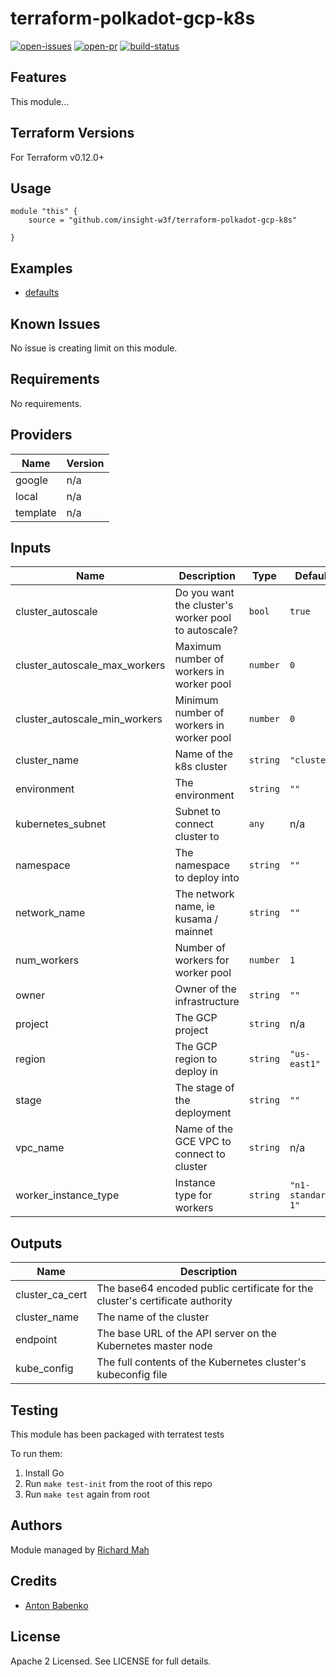 # terraform-polkadot-gcp-k8s

[![open-issues](https://img.shields.io/github/issues-raw/insight-w3f/terraform-polkadot-gcp-k8s?style=for-the-badge)](https://github.com/insight-w3f/terraform-polkadot-gcp-k8s/issues)
[![open-pr](https://img.shields.io/github/issues-pr-raw/insight-w3f/terraform-polkadot-gcp-k8s?style=for-the-badge)](https://github.com/insight-w3f/terraform-polkadot-gcp-k8s/pulls)
[![build-status](https://img.shields.io/circleci/build/gh/insight-w3f/terraform-polkadot-gcp-k8s?style=for-the-badge)](https://circleci.com/gh/insight-w3f/terraform-polkadot-gcp-k8s)

## Features

This module...

## Terraform Versions

For Terraform v0.12.0+

## Usage

```
module "this" {
    source = "github.com/insight-w3f/terraform-polkadot-gcp-k8s"

}
```
## Examples

- [defaults](https://github.com/insight-w3f/terraform-polkadot-gcp-k8s/tree/master/examples/defaults)

## Known  Issues
No issue is creating limit on this module.

<!-- BEGINNING OF PRE-COMMIT-TERRAFORM DOCS HOOK -->
## Requirements

No requirements.

## Providers

| Name | Version |
|------|---------|
| google | n/a |
| local | n/a |
| template | n/a |

## Inputs

| Name | Description | Type | Default | Required |
|------|-------------|------|---------|:--------:|
| cluster\_autoscale | Do you want the cluster's worker pool to autoscale? | `bool` | `true` | no |
| cluster\_autoscale\_max\_workers | Maximum number of workers in worker pool | `number` | `0` | no |
| cluster\_autoscale\_min\_workers | Minimum number of workers in worker pool | `number` | `0` | no |
| cluster\_name | Name of the k8s cluster | `string` | `"cluster"` | no |
| environment | The environment | `string` | `""` | no |
| kubernetes\_subnet | Subnet to connect cluster to | `any` | n/a | yes |
| namespace | The namespace to deploy into | `string` | `""` | no |
| network\_name | The network name, ie kusama / mainnet | `string` | `""` | no |
| num\_workers | Number of workers for worker pool | `number` | `1` | no |
| owner | Owner of the infrastructure | `string` | `""` | no |
| project | The GCP project | `string` | n/a | yes |
| region | The GCP region to deploy in | `string` | `"us-east1"` | no |
| stage | The stage of the deployment | `string` | `""` | no |
| vpc\_name | Name of the GCE VPC to connect to cluster | `string` | n/a | yes |
| worker\_instance\_type | Instance type for workers | `string` | `"n1-standard-1"` | no |

## Outputs

| Name | Description |
|------|-------------|
| cluster\_ca\_cert | The base64 encoded public certificate for the cluster's certificate authority |
| cluster\_name | The name of the cluster |
| endpoint | The base URL of the API server on the Kubernetes master node |
| kube\_config | The full contents of the Kubernetes cluster's kubeconfig file |

<!-- END OF PRE-COMMIT-TERRAFORM DOCS HOOK -->

## Testing
This module has been packaged with terratest tests

To run them:

1. Install Go
2. Run `make test-init` from the root of this repo
3. Run `make test` again from root

## Authors

Module managed by [Richard Mah](https://github.com/shinyfoil)

## Credits

- [Anton Babenko](https://github.com/antonbabenko)

## License

Apache 2 Licensed. See LICENSE for full details.
